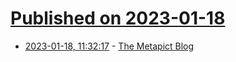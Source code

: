 # [Published on 2023-01-18](index.md)

* [2023-01-18, 11:32:17](https://lobste.rs/s/ld11sh/metapict_blog) - [The Metapict Blog](https://soegaard.github.io/blog/metapict/)
